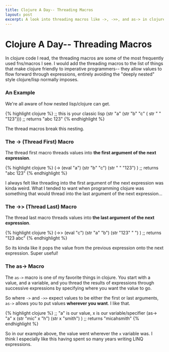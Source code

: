 ```yaml
---
title: Clojure A Day-- Threading Macros
layout: post
excerpt: A look into threading macros like ->, ->>, and as-> in clojure
---
```


# Clojure A Day-- Threading Macros

In clojure code I read, the threading macros are some of the most frequently used fns/macros I see. I would add the threading macros to the list of things that make clojure friendly to imperative programmers-- they allow values to flow forward through expressions, entirely avoiding the "deeply nested" style clojure/lisp normally imposes.

### An Example

We're all aware of how nested lisp/clojure can get.

{% highlight clojure %}
;; this is your classic lisp
(str "a" (str "b" "c" ( str " " "123"))) ;; returns "abc 123"
{% endhighlight %}

The thread macros break this nesting.

### The -> (Thread First) Macro

The thread first macro threads values into **the first argument of the next expression**. 

{% highlight clojure %}
(->
 (eval "a")
 (str "b" "c")
 (str " " "123")
 ) ;; returns "abc 123"
{% endhighlight %}

I always felt like threading into the first argument of the next expression was kinda weird. What I tended to want when programming clojure was something that would thread into the last argument of the next expression...

### The ->> (Thread Last) Macro

The thread last macro threads values into **the last argument of the next expression**. 

{% highlight clojure %}
(->>
 (eval "c")
 (str "a" "b")
 (str "123" " ")
 ) ;; returns "123 abc"
{% endhighlight %}

So its kinda like it pops the value from the previous expression onto the next expression. Super useful!

### The as-> Macro

The `as->` macro is one of my favorite things in clojure. You start with a value, and a variable, and you thread the results of expressions through successive expressions by specifying where you want the value to go.

So where `->` and `->>` expect values to be either the first or last arguments, `as->` allows you to put values **wherever you want**. I like that. 

{% highlight clojure %}
;; "a" is our value, x is our variable/specifier
(as->
 "a" x 
 (str "mic" x "h")
 (str x "smith")
 ) ;; returns "micahsmith"
{% endhighlight %}

So in our example above, the value went wherever the `x` variable was. I think I especially like this having spent so many years writing LINQ expressions.
